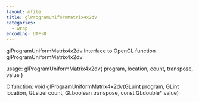 ```yaml
---
layout: mfile
title: glProgramUniformMatrix4x2dv
categories:
  - wrap
encoding: UTF-8
---
```


glProgramUniformMatrix4x2dv  Interface to OpenGL function glProgramUniformMatrix4x2dv

usage:  glProgramUniformMatrix4x2dv( program, location, count, transpose, value )

C function:  void glProgramUniformMatrix4x2dv(GLuint program, GLint location, GLsizei count, GLboolean transpose, const GLdouble\* value)